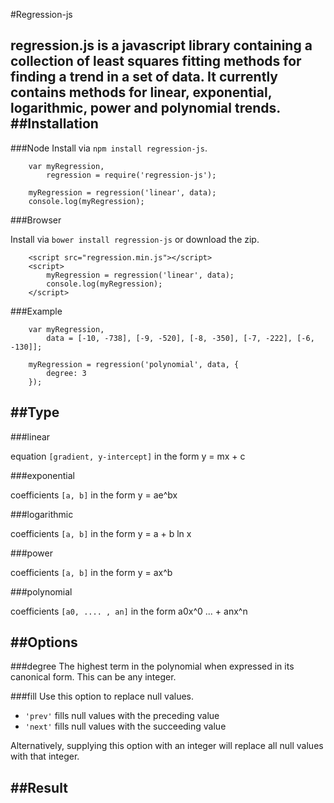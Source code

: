 
#Regression-js

regression.js is a javascript library containing a collection of least squares fitting methods for finding a trend in a set of data. It currently contains methods for linear, exponential, logarithmic, power and polynomial trends.
##Installation
---
###Node
Install via ```npm install regression-js```.

```
	var myRegression,
		regression = require('regression-js');	
				
	myRegression = regression('linear', data);
	console.log(myRegression);		
```

###Browser

Install via ```bower install regression-js``` or download the zip.

```
	<script src="regression.min.js"></script>
	<script>
		myRegression = regression('linear', data);
		console.log(myRegression);
	</script>
```

###Example

```
	var myRegression,
		data = [-10, -738], [-9, -520], [-8, -350], [-7, -222], [-6, -130]];
		
	myRegression = regression('polynomial', data, {
		degree: 3
	});
```

##Type
---

###linear 

equation ```[gradient, y-intercept]``` in the form y = mx + c 
            
###exponential

coefficients ```[a, b]``` in the form y = ae^bx 
            
###logarithmic

coefficients ```[a, b]``` in the form y = a + b ln x 
            
###power

coefficients ```[a, b]``` in the form y = ax^b 
            
###polynomial

coefficients ```[a0, .... , an]``` in the form a0x^0 ... + anx^n

##Options
---

###degree
The highest term in the polynomial when expressed in its canonical form. This can be any integer.

###fill
Use this option to replace null values.

* ```'prev'``` fills null values with the preceding value
* ```'next'``` fills null values with the succeeding value

Alternatively, supplying this option with an integer will replace all null values with that integer.

##Result
---




